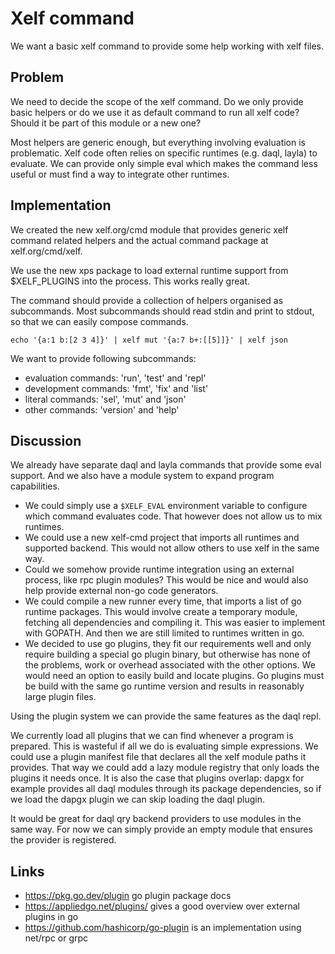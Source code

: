 Xelf command
============

We want a basic xelf command to provide some help working with xelf files.

Problem
-------

We need to decide the scope of the xelf command. Do we only provide basic helpers or do we use it
as default command to run all xelf code? Should it be part of this module or a new one?

Most helpers are generic enough, but everything involving evaluation is problematic. Xelf code often
relies on specific runtimes (e.g. daql, layla) to evaluate. We can provide only simple eval which
makes the command less useful or must find a way to integrate other runtimes.

Implementation
--------------

We created the new xelf.org/cmd module that provides generic xelf command related helpers and the
actual command package at xelf.org/cmd/xelf.

We use the new xps package to load external runtime support from $XELF_PLUGINS into the process.
This works really great.

The command should provide a collection of helpers organised as subcommands. Most subcommands should
read stdin and print to stdout, so that we can easily compose commands.

	echo '{a:1 b:[2 3 4]}' | xelf mut '{a:7 b+:[[5]]}' | xelf json

We want to provide following subcommands:
 * evaluation commands:  'run', 'test' and 'repl'
 * development commands: 'fmt', 'fix' and 'list'
 * literal commands:     'sel', 'mut' and 'json'
 * other commands:       'version' and 'help'

Discussion
----------

We already have separate daql and layla commands that provide some eval support. And we also have a
module system to expand program capabilities.

 * We could simply use a `$XELF_EVAL` environment variable to configure which command evaluates
   code. That however does not allow us to mix runtimes.
 * We could use a new xelf-cmd project that imports all runtimes and supported backend. This would
   not allow others to use xelf in the same way.
 * Could we somehow provide runtime integration using an external process, like rpc plugin modules?
   This would be nice and would also help provide external non-go code generators.
 * We could compile a new runner every time, that imports a list of go runtime packages. This would
   involve create a temporary module, fetching all dependencies and compiling it. This was easier to
   implement with GOPATH. And then we are still limited to runtimes written in go.
 * We decided to use go plugins, they fit our requirements well and only require building a special
   go plugin binary, but otherwise has none of the problems, work or overhead associated with the
   other options. We would need an option to easily build and locate plugins. Go plugins must be
   build with the same go runtime version and results in reasonably large plugin files.

Using the plugin system we can provide the same features as the daql repl.

We currently load all plugins that we can find whenever a program is prepared. This is wasteful if
all we do is evaluating simple expressions. We could use a plugin manifest file that declares all
the xelf module paths it provides. That way we could add a lazy module registry that only loads the
plugins it needs once. It is also the case that plugins overlap: dapgx for example provides all daql
modules through its package dependencies, so if we load the dapgx plugin we can skip loading the
daql plugin.

It would be great for daql qry backend providers to use modules in the same way. For now we can
simply provide an empty module that ensures the provider is registered.

Links
-----

 * https://pkg.go.dev/plugin go plugin package docs
 * https://appliedgo.net/plugins/ gives a good overview over external plugins in go
 * https://github.com/hashicorp/go-plugin is an implementation using net/rpc or grpc
